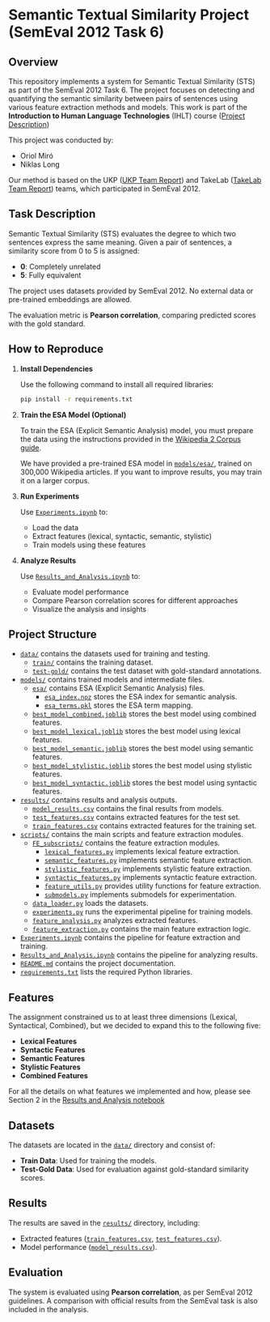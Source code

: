 # Semantic Textual Similarity Project (SemEval 2012 Task 6)

## Overview

This repository implements a system for Semantic Textual Similarity (STS) as part of the SemEval 2012 Task 6. The project focuses on detecting and quantifying the semantic similarity between pairs of sentences using various feature extraction methods and models. This work is part of the **Introduction to Human Language Technologies** (IHLT) course ([Project Description](https://smedina-upc.github.io/ihlt/sts/index.html#1
))

This project was conducted by:
- Oriol Miró
- Niklas Long

Our method is based on the UKP ([UKP Team Report](https://smedina-upc.github.io/ihlt/sts/docs/1-ukp.pdf)) and TakeLab ([TakeLab Team Report](https://smedina-upc.github.io/ihlt/sts/docs/2-takelab.pdf)) teams, which participated in SemEval 2012.

## Task Description

Semantic Textual Similarity (STS) evaluates the degree to which two sentences express the same meaning. Given a pair of sentences, a similarity score from 0 to 5 is assigned:
- **0**: Completely unrelated
- **5**: Fully equivalent

The project uses datasets provided by SemEval 2012. No external data or pre-trained embeddings are allowed.

The evaluation metric is **Pearson correlation**, comparing predicted scores with the gold standard.

## How to Reproduce

1. **Install Dependencies**

   Use the following command to install all required libraries:

   ```bash
   pip install -r requirements.txt
   ```

2. **Train the ESA Model (Optional)**

   To train the ESA (Explicit Semantic Analysis) model, you must prepare the data using the instructions provided in the [Wikipedia 2 Corpus guide](https://github.com/GermanT5/wikipedia2corpus?tab=readme-ov-file#wikipedia-2-corpus). 

   We have provided a pre-trained ESA model in [`models/esa/`](./models/esa/), trained on 300,000 Wikipedia articles. If you want to improve results, you may train it on a larger corpus.

3. **Run Experiments**

   Use [`Experiments.ipynb`](./Experiments.ipynb) to:
   - Load the data
   - Extract features (lexical, syntactic, semantic, stylistic)
   - Train models using these features

4. **Analyze Results**

   Use [`Results_and_Analysis.ipynb`](./Results_and_Analysis.ipynb) to:
   - Evaluate model performance
   - Compare Pearson correlation scores for different approaches
   - Visualize the analysis and insights

## Project Structure

- [`data/`](./data/) contains the datasets used for training and testing.
  - [`train/`](./data/train/) contains the training dataset.
  - [`test-gold/`](./data/test-gold/) contains the test dataset with gold-standard annotations.
- [`models/`](./models/) contains trained models and intermediate files.
  - [`esa/`](./models/esa/) contains ESA (Explicit Semantic Analysis) files.
    - [`esa_index.npz`](./models/esa/esa_index.npz) stores the ESA index for semantic analysis.
    - [`esa_terms.pkl`](./models/esa/esa_terms.pkl) stores the ESA term mapping.
  - [`best_model_combined.joblib`](./models/best_model_combined.joblib) stores the best model using combined features.
  - [`best_model_lexical.joblib`](./models/best_model_lexical.joblib) stores the best model using lexical features.
  - [`best_model_semantic.joblib`](./models/best_model_semantic.joblib) stores the best model using semantic features.
  - [`best_model_stylistic.joblib`](./models/best_model_stylistic.joblib) stores the best model using stylistic features.
  - [`best_model_syntactic.joblib`](./models/best_model_syntactic.joblib) stores the best model using syntactic features.
- [`results/`](./results/) contains results and analysis outputs.
  - [`model_results.csv`](./results/model_results.csv) contains the final results from models.
  - [`test_features.csv`](./results/test_features.csv) contains extracted features for the test set.
  - [`train_features.csv`](./results/train_features.csv) contains extracted features for the training set.
- [`scripts/`](./scripts/) contains the main scripts and feature extraction modules.
  - [`FE_subscripts/`](./scripts/FE_subscripts/) contains the feature extraction modules.
    - [`lexical_features.py`](./scripts/FE_subscripts/lexical_features.py) implements lexical feature extraction.
    - [`semantic_features.py`](./scripts/FE_subscripts/semantic_features.py) implements semantic feature extraction.
    - [`stylistic_features.py`](./scripts/FE_subscripts/stylistic_features.py) implements stylistic feature extraction.
    - [`syntactic_features.py`](./scripts/FE_subscripts/syntactic_features.py) implements syntactic feature extraction.
    - [`feature_utils.py`](./scripts/FE_subscripts/feature_utils.py) provides utility functions for feature extraction.
    - [`submodels.py`](./scripts/FE_subscripts/submodels.py) implements submodels for experimentation.
  - [`data_loader.py`](./scripts/data_loader.py) loads the datasets.
  - [`experiments.py`](./scripts/experiments.py) runs the experimental pipeline for training models.
  - [`feature_analysis.py`](./scripts/feature_analysis.py) analyzes extracted features.
  - [`feature_extraction.py`](./scripts/feature_extraction.py) contains the main feature extraction logic.
- [`Experiments.ipynb`](./Experiments.ipynb) contains the pipeline for feature extraction and training.
- [`Results_and_Analysis.ipynb`](./Results_and_Analysis.ipynb) contains the pipeline for analyzing results.
- [`README.md`](./README.md) contains the project documentation.
- [`requirements.txt`](./requirements.txt) lists the required Python libraries.

## Features

The assignment constrained us to at least three dimensions (Lexical, Syntactical, Combined), but we decided to expand this to the following five: 
- **Lexical Features**
- **Syntactic Features**
- **Semantic Features** 
- **Stylistic Features** 
- **Combined Features** 

For all the details on what features we implemented and how, please see Section 2 in the [Results and Analysis notebook](./Results_and_Analysis.ipynb)

## Datasets

The datasets are located in the [`data/`](./data/) directory and consist of:
- **Train Data**: Used for training the models.
- **Test-Gold Data**: Used for evaluation against gold-standard similarity scores.

## Results

The results are saved in the [`results/`](./results/) directory, including:
- Extracted features ([`train_features.csv`](./results/train_features.csv), [`test_features.csv`](./results/test_features.csv)).
- Model performance ([`model_results.csv`](./results/model_results.csv)).

## Evaluation

The system is evaluated using **Pearson correlation**, as per SemEval 2012 guidelines. A comparison with official results from the SemEval task is also included in the analysis.
